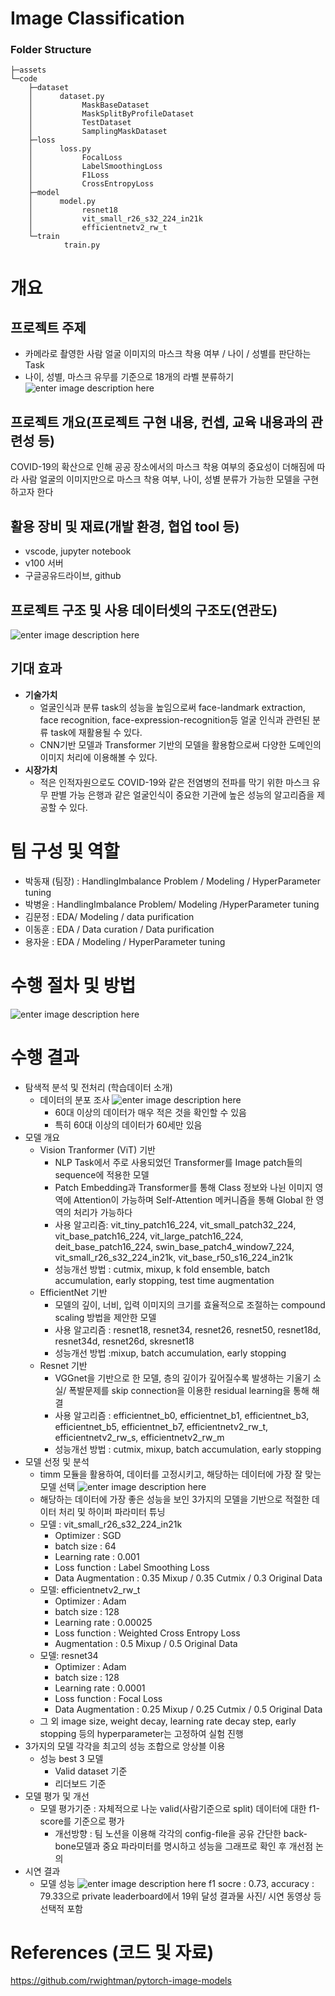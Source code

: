 # Image Classification
### Folder Structure
```
├─assets
└─code
    ├─dataset
    │      dataset.py
	│			MaskBaseDataset
	│			MaskSplitByProfileDataset
	│			TestDataset
	│			SamplingMaskDataset
    ├─loss
    │      loss.py
	│			FocalLoss
	│			LabelSmoothingLoss
	│			F1Loss
	│			CrossEntropyLoss
    ├─model
    │      model.py
	│			resnet18
	│			vit_small_r26_s32_224_in21k
	│			efficientnetv2_rw_t
    └─train
            train.py
```
# 개요
## 프로젝트 주제
- 카메라로 촬영한 사람 얼굴 이미지의 마스크 착용 여부 / 나이 / 성별를 판단하는 Task
- 나이, 성별, 마스크 유무를 기준으로 18개의 라벨 분류하기
![enter image description here](https://github.com/boostcampaitech3/level1-image-classification-level1-recsys-07/blob/main/assets/1.png)
## 프로젝트 개요(프로젝트 구현 내용, 컨셉, 교육 내용과의 관련성 등)
COVID-19의 확산으로 인해 공공 장소에서의 마스크 착용 여부의 중요성이 더해짐에 따라 사람 얼굴의 이미지만으로 마스크 착용 여부, 나이, 성별 분류가 가능한 모델을 구현하고자 한다
## 활용 장비 및 재료(개발 환경, 협업 tool 등)
- vscode, jupyter notebook
- v100 서버
- 구글공유드라이브, github
## 프로젝트 구조 및 사용 데이터셋의 구조도(연관도)
![enter image description here](https://github.com/boostcampaitech3/level1-image-classification-level1-recsys-07/blob/main/assets/2.png)
## 기대 효과
- **기술가치**
	- 얼굴인식과 분류 task의 성능을 높임으로써 face-landmark extraction, face recognition, face-expression-recognition등 얼굴 인식과 관련된 분류 task에 재활용될 수 있다.
	- CNN기반 모델과 Transformer 기반의 모델을 활용함으로써 다양한 도메인의 이미지 처리에 이용해볼 수 있다.
- **시장가치**
	- 적은 인적자원으로도 COVID-19와 같은 전염병의 전파를 막기 위한 마스크 유무 판별 가능
	은행과 같은 얼굴인식이 중요한 기관에 높은 성능의 알고리즘을 제공할 수 있다.
# 팀 구성 및 역할
- 박동재 (팀장) : HandlingImbalance Problem / Modeling / HyperParameter tuning
- 박병윤 : HandlingImbalance Problem/ Modeling /HyperParameter tuning
- 김문정 :  EDA/ Modeling / data purification
- 이동훈 : EDA / Data curation /  Data purification
- 용자윤 : EDA / Modeling /  HyperParameter tuning
# 수행 절차 및 방법
![enter image description here](https://github.com/boostcampaitech3/level1-image-classification-level1-recsys-07/blob/main/assets/3.png)
# 수행 결과
- 탐색적 분석 및 전처리 (학습데이터 소개)
    - 데이터의 분포 조사
![enter image description here](https://github.com/boostcampaitech3/level1-image-classification-level1-recsys-07/blob/main/assets/image.png)
         - 60대 이상의 데이터가 매우 적은 것을 확인할 수 있음
         - 특히 60대 이상의 데이터가 60세만 있음
- 모델 개요
	- Vision Tranformer (ViT) 기반
		- NLP Task에서 주로 사용되었던 Transformer를 Image patch들의 sequence에 적용한 모델
		- Patch Embedding과 Transformer를 통해 Class 정보와 나뉜 이미지 영역에 Attention이 가능하며 Self-Attention 메커니즘을 통해 Global 한 영역의 처리가 가능하다
		- 사용 알고리즘: vit_tiny_patch16_224, vit_small_patch32_224, vit_base_patch16_224, vit_large_patch16_224, deit_base_patch16_224, 
				swin_base_patch4_window7_224, vit_small_r26_s32_224_in21k, vit_base_r50_s16_224_in21k
		- 성능개선 방법 : cutmix, mixup, k fold ensemble, batch accumulation, early stopping, test time augmentation
	- EfficientNet 기반
		- 모델의 깊이, 너비, 입력 이미지의 크기를 효율적으로 조절하는 compound scaling 방법을 제안한 모델
		- 사용 알고리즘 : resnet18, resnet34, resnet26, resnet50, resnet18d, resnet34d, resnet26d, skresnet18
		- 성능개선 방법 :mixup, batch accumulation, early stopping
	- Resnet 기반
 		- VGGnet을 기반으로 한 모델, 층의 깊이가 깊어질수록 발생하는 기울기 소실/ 폭발문제를 skip connection을 이용한 residual learning을 통해 해결
		- 사용 알고리즘 : efficientnet_b0, efficientnet_b1, efficientnet_b3, efficientnet_b5, 
				efficientnet_b7, efficientnetv2_rw_t, efficientnetv2_rw_s, efficientnetv2_rw_m
		- 성능개선 방법 : cutmix, mixup, batch accumulation, early stopping
- 모델 선정 및 분석
    - timm 모듈을 활용하여, 데이터를 고정시키고, 해당하는 데이터에 가장 잘 맞는 모델  선택
![enter image description here](https://github.com/boostcampaitech3/level1-image-classification-level1-recsys-07/blob/main/assets/7.png)
    - 해당하는 데이터에 가장 좋은 성능을 보인 3가지의 모델을 기반으로 적절한 데이터 처리 및 하이퍼 파라미터 튜닝
    - 모델 : vit_small_r26_s32_224_in21k
        - Optimizer : SGD
        - batch size : 64
        - Learning rate : 0.001
        - Loss function : Label Smoothing Loss
        - Data Augmentation : 0.35 Mixup / 0.35 Cutmix / 0.3 Original Data
    - 모델: efficientnetv2_rw_t
        - Optimizer : Adam
        - batch size : 128
        - Learning rate : 0.00025
        - Loss function : Weighted Cross Entropy Loss
        - Augmentation : 0.5 Mixup / 0.5 Original Data
    - 모델: resnet34
        - Optimizer : Adam
        - batch size : 128
        - Learning rate : 0.0001
        - Loss function : Focal Loss
        - Data Augmentation : 0.25 Mixup / 0.25 Cutmix / 0.5 Original Data
    - 그 외 image size, weight decay, learning rate decay step, early stopping 등의 hyperparameter는 고정하여 실험 진행
- 3가지의 모델 각각을 최고의 성능 조합으로 앙상블 이용
	- 성능 best 3 모델
		- Valid dataset 기준
		- 리더보드 기준
- 모델 평가 및 개선
	- 모델 평가기준 : 자체적으로 나눈 valid(사람기준으로 split) 데이터에 대한 f1-score를 기준으로 평가
		- 개선방향 : 팀 노션을 이용해 각각의 config-file을 공유 간단한 back-bone모델과 중요 파라미터를 명시하고 성능을 그래프로 확인 후 개선점 논의
- 시연 결과
    - 모델 성능
![enter image description here](https://github.com/boostcampaitech3/level1-image-classification-level1-recsys-07/blob/main/assets/8.png)
f1 socre : 0.73, accuracy : 79.33으로 private leaderboard에서 19위 달성
결과물 사진/ 시연 동영상 등 선택적 포함
# References (코드 및 자료)
https://github.com/rwightman/pytorch-image-models
